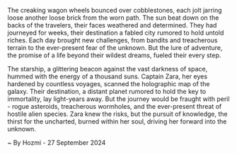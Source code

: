 
The creaking wagon wheels bounced over cobblestones, each jolt jarring loose another loose brick from the worn path.  The sun beat down on the backs of the travelers, their faces weathered and determined.  They had journeyed for weeks, their destination a fabled city rumored to hold untold riches.  Each day brought new challenges, from bandits and treacherous terrain to the ever-present fear of the unknown. But the lure of adventure, the promise of a life beyond their wildest dreams, fueled their every step.

The starship, a glittering beacon against the vast darkness of space, hummed with the energy of a thousand suns. Captain Zara, her eyes hardened by countless voyages, scanned the holographic map of the galaxy. Their destination, a distant planet rumored to hold the key to immortality, lay light-years away. But the journey would be fraught with peril - rogue asteroids, treacherous wormholes, and the ever-present threat of hostile alien species. Zara knew the risks, but the pursuit of knowledge, the thirst for the uncharted, burned within her soul, driving her forward into the unknown. 

~ By Hozmi - 27 September 2024
